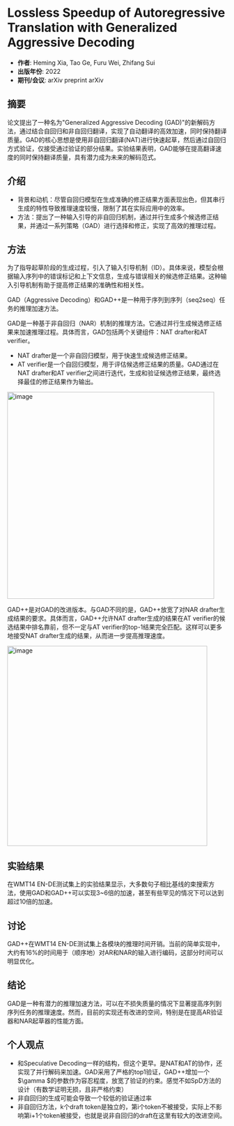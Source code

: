# Lossless Speedup of Autoregressive Translation with Generalized Aggressive Decoding
- **作者**: Heming Xia, Tao Ge, Furu Wei, Zhifang Sui
- **出版年份**: 2022
- **期刊/会议**: arXiv preprint arXiv

## 摘要
论文提出了一种名为"Generalized Aggressive Decoding (GAD)"的新解码方法，通过结合自回归和非自回归翻译，实现了自动翻译的高效加速，同时保持翻译质量。GAD的核心思想是使用非自回归翻译(NAT)进行快速起草，然后通过自回归方式验证，仅接受通过验证的部分结果。实验结果表明，GAD能够在提高翻译速度的同时保持翻译质量，具有潜力成为未来的解码范式。

## 介绍
- 背景和动机：尽管自回归模型在生成准确的修正结果方面表现出色，但其串行生成的特性导致推理速度较慢，限制了其在实际应用中的效率。
- 方法：提出了一种输入引导的非自回归机制，通过并行生成多个候选修正结果，并通过一系列策略（GAD）进行选择和修正，实现了高效的推理过程。

## 方法
为了指导起草阶段的生成过程，引入了输入引导机制（ID）。具体来说，模型会根据输入序列中的错误标记和上下文信息，生成与错误相关的候选修正结果。这种输入引导机制有助于提高修正结果的准确性和相关性。


GAD（Aggressive Decoding）和GAD++是一种用于序列到序列（seq2seq）任务的推理加速方法。

GAD是一种基于非自回归（NAR）机制的推理方法。它通过并行生成候选修正结果来加速推理过程。具体而言，GAD包括两个关键组件：NAT drafter和AT verifier。
- NAT drafter是一个非自回归模型，用于快速生成候选修正结果。
- AT verifier是一个自回归模型，用于评估候选修正结果的质量。GAD通过在NAT drafter和AT verifier之间进行迭代，生成和验证候选修正结果，最终选择最佳的修正结果作为输出。

<img width="475" alt="image" src="https://github.com/zgMin/Paper_Reading/assets/52092775/0a87f16f-f05f-4fde-b34a-3683bf32395b">


GAD++是对GAD的改进版本。与GAD不同的是，GAD++放宽了对NAR drafter生成结果的要求。具体而言，GAD++允许NAT drafter生成的结果在AT verifier的候选结果中排名靠前，但不一定与AT verifier的top-1结果完全匹配。这样可以更多地接受NAT drafter生成的结果，从而进一步提高推理速度。

<img width="459" alt="image" src="https://github.com/zgMin/Paper_Reading/assets/52092775/c0acae17-881f-4e97-8720-2190e10b19b6">


## 实验结果
在WMT14 EN-DE测试集上的实验结果显示，大多数句子相比基线的束搜索方法，使用GAD和GAD++可以实现3~6倍的加速，甚至有些罕见的情况下可以达到超过10倍的加速。

## 讨论
GAD++在WMT14 EN-DE测试集上各模块的推理时间开销。当前的简单实现中，大约有16%的时间用于（顺序地）对AR和NAR的输入进行编码，这部分时间可以明显优化。


## 结论
GAD是一种有潜力的推理加速方法，可以在不损失质量的情况下显著提高序列到序列任务的推理速度。然而，目前的实现还有改进的空间，特别是在提高AR验证器和NAR起草器的性能方面。

## 个人观点
- 和Speculative Decoding一样的结构，但这个更早。是NAT和AT的协作，还实现了并行解码来加速。GAD采用了严格的top1验证，GAD++增加一个 $\gamma $的参数作为容忍程度，放宽了验证的约束。感觉不如SpD方法的设计（有数学证明无损，且非严格约束）
- 非自回归的生成可能会导致一个较低的验证通过率
- 非自回归方法，k个draft token是独立的，第i个token不被接受，实际上不影响第i+1个token被接受，也就是说非自回归的draft在这里有较大的改进空间。


